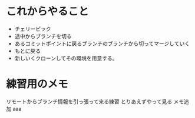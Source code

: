 # これからやること
- チェリーピック
- 途中からブランチを切る
- あるコミットポイントに戻るブランチのブランチから切ってマージしていく
- もとに戻る
- 新しいくクローンしてその環境を用意する。

# 練習用のメモ
リモートからブランチ情報を引っ張って来る練習
とりあえずやって見る
メモ追加
aaa